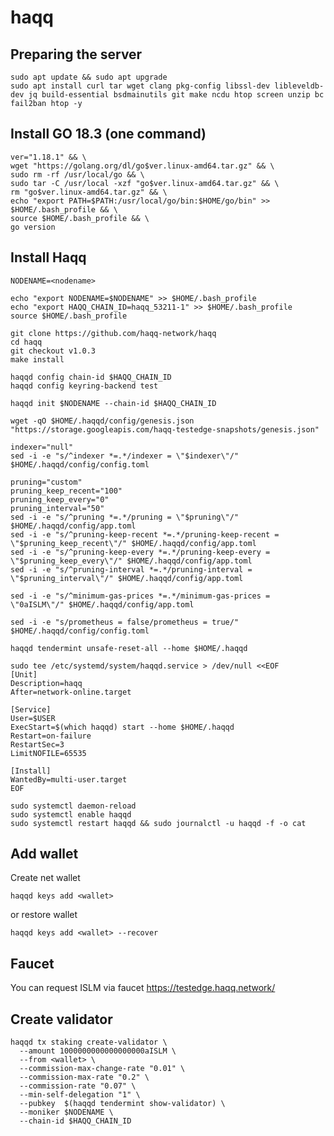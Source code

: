 # haqq
## Preparing the server

    sudo apt update && sudo apt upgrade
    sudo apt install curl tar wget clang pkg-config libssl-dev libleveldb-dev jq build-essential bsdmainutils git make ncdu htop screen unzip bc fail2ban htop -y

## Install GO 18.3 (one command) 
```
ver="1.18.1" && \
wget "https://golang.org/dl/go$ver.linux-amd64.tar.gz" && \
sudo rm -rf /usr/local/go && \
sudo tar -C /usr/local -xzf "go$ver.linux-amd64.tar.gz" && \
rm "go$ver.linux-amd64.tar.gz" && \
echo "export PATH=$PATH:/usr/local/go/bin:$HOME/go/bin" >> $HOME/.bash_profile && \
source $HOME/.bash_profile && \
go version
```

## Install Haqq
```
NODENAME=<nodename>

echo "export NODENAME=$NODENAME" >> $HOME/.bash_profile
echo "export HAQQ_CHAIN_ID=haqq_53211-1" >> $HOME/.bash_profile
source $HOME/.bash_profile

git clone https://github.com/haqq-network/haqq
cd haqq
git checkout v1.0.3
make install

haqqd config chain-id $HAQQ_CHAIN_ID
haqqd config keyring-backend test

haqqd init $NODENAME --chain-id $HAQQ_CHAIN_ID

wget -qO $HOME/.haqqd/config/genesis.json "https://storage.googleapis.com/haqq-testedge-snapshots/genesis.json"

indexer="null"
sed -i -e "s/^indexer *=.*/indexer = \"$indexer\"/" $HOME/.haqqd/config/config.toml

pruning="custom"
pruning_keep_recent="100"
pruning_keep_every="0"
pruning_interval="50"
sed -i -e "s/^pruning *=.*/pruning = \"$pruning\"/" $HOME/.haqqd/config/app.toml
sed -i -e "s/^pruning-keep-recent *=.*/pruning-keep-recent = \"$pruning_keep_recent\"/" $HOME/.haqqd/config/app.toml
sed -i -e "s/^pruning-keep-every *=.*/pruning-keep-every = \"$pruning_keep_every\"/" $HOME/.haqqd/config/app.toml
sed -i -e "s/^pruning-interval *=.*/pruning-interval = \"$pruning_interval\"/" $HOME/.haqqd/config/app.toml

sed -i -e "s/^minimum-gas-prices *=.*/minimum-gas-prices = \"0aISLM\"/" $HOME/.haqqd/config/app.toml

sed -i -e "s/prometheus = false/prometheus = true/" $HOME/.haqqd/config/config.toml

haqqd tendermint unsafe-reset-all --home $HOME/.haqqd

sudo tee /etc/systemd/system/haqqd.service > /dev/null <<EOF
[Unit]
Description=haqq
After=network-online.target

[Service]
User=$USER
ExecStart=$(which haqqd) start --home $HOME/.haqqd
Restart=on-failure
RestartSec=3
LimitNOFILE=65535

[Install]
WantedBy=multi-user.target
EOF

sudo systemctl daemon-reload
sudo systemctl enable haqqd
sudo systemctl restart haqqd && sudo journalctl -u haqqd -f -o cat

```

## Add wallet
Create net wallet
```console
haqqd keys add <wallet>
```
or restore wallet
```console
haqqd keys add <wallet> --recover
```
## Faucet
You can request ISLM via faucet https://testedge.haqq.network/

## Create validator
```
haqqd tx staking create-validator \
  --amount 1000000000000000000aISLM \
  --from <wallet> \
  --commission-max-change-rate "0.01" \
  --commission-max-rate "0.2" \
  --commission-rate "0.07" \
  --min-self-delegation "1" \
  --pubkey  $(haqqd tendermint show-validator) \
  --moniker $NODENAME \
  --chain-id $HAQQ_CHAIN_ID
```
